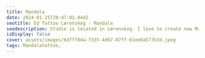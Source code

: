 ```yaml
--- 
title: Mandala 
date: 2024-01-25T20:47:02.044Z 
seotitle: Ed Tattoo Lørenskog - Mandala 
seodescription: Studio is located in Lørenskog. I love to create new Mandala designs and styles. Feel free to contact me... 
isDisplay: false 
cover: assets/images/6dfff8da-7335-4d67-87ff-61ee8a577b3d.jpeg 
tags: Mandalatattoo, 
--- 
```

